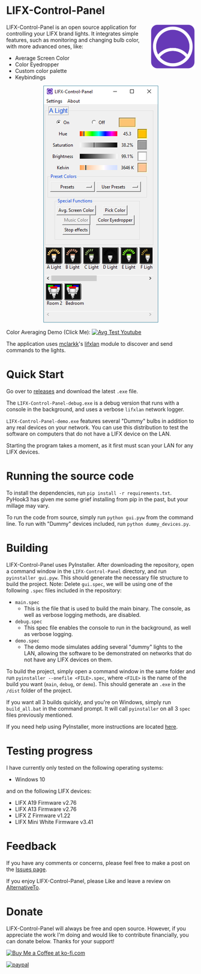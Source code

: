 # LIFX-Control-Panel 

<img align="right" width="120" height="120" title="LIFX-Control-Panel Logo" src="icon.png">
     
LIFX-Control-Panel is an open source application for controlling your LIFX brand lights. It integrates simple features, 
such as monitoring and changing bulb color, with more advanced ones, like:
 
 * Average Screen Color
 * Color Eyedropper
 * Custom color palette
 * Keybindings

<p align="center">
  <img src="screenshot.png" alt="Screenshot" width="306" height=629>
</p>

Color Averaging Demo (Click Me):
[![Avg Test Youtube](https://img.youtube.com/vi/C-jZISM9MC0/0.jpg)](https://youtu.be/C-jZISM9MC0) 

The application uses [mclarkk](https://github.com/mclarkk)'s [lifxlan](https://github.com/mclarkk/lifxlan) module to 
discover and send commands to the lights.

# Quick Start
Go over to [releases](https://github.com/samclane/LIFX-Control-Panel/releases) and download the latest `.exe` file.

The `LIFX-Control-Panel-debug.exe` is a debug version that runs with a console in the background, and uses a verbose
`lifxlan` network logger.

`LIFX-Control-Panel-demo.exe` features several "Dummy" bulbs in addition to any real devices on your network. You can use
this distribution to test the software on computers that do not have a LIFX device on the LAN. 

Starting the program takes a moment, as it first must scan your LAN for any LIFX devices. 

# Running the source code
To install the dependencies, run `pip install -r requirements.txt`. PyHook3 has given me some grief installing from pip
in the past, but your millage may vary. 

To run the code from source, simply run `python gui.pyw` from the command line. To run with "Dummy" devices included, 
run `python dummy_devices.py`.

# Building
LIFX-Control-Panel uses PyInstaller. After downloading the repository, open a command window in the `LIFX-Control-Panel`
directory, and run `pyinstaller gui.pyw`. This should generate the necessary file structure to build the project.
Note: Delete `gui.spec`, we will be using one of the following `.spec` files included in the repository:

* `main.spec`
  * This is the file that is used to build the main binary. The console, as well as verbose logging methods, are disabled.
* `debug.spec`
  * This spec file enables the console to run in the background, as well as verbose logging.
* `demo.spec`
  * The demo mode simulates adding several "dummy" lights to the LAN, allowing the software to be demonstrated on networks
  that do not have any LIFX devices on them.

To build the project, simply open a command window in the same folder and run `pyinstaller --onefile <FILE>.spec`, where
`<FILE>` is the name of the build you want (`main`, `debug`, or `demo`). This should generate an `.exe` in the `/dist` 
folder of the project. 

If you want all 3 builds quickly, and you're on Windows, simply run `build_all.bat` in the command prompt. It will 
call `pyinstaller` on all 3 `spec` files previously mentioned. 

If you need help using PyInstaller, more instructions are located [here](https://pythonhosted.org/PyInstaller/usage.html).

# Testing progress
I have currently only tested on the following operating systems:
* Windows 10

and on the following LIFX devices:
* LIFX A19 Firmware v2.76
* LIFX A13 Firmware v2.76 
* LIFX Z   Firmware v1.22
* LIFX Mini White Firmware v3.41

# Feedback
If you have any comments or concerns, please feel free to make a post on the [Issues page](https://github.com/samclane/LIFX-Control-Panel/issues). 

If you enjoy LIFX-Control-Panel, please Like and leave a review on [AlternativeTo](https://alternativeto.net/software/lifx-control-panel/).

# Donate
LIFX-Control-Panel will always be free and open source. However, if you appreciate the work I'm doing and would like to 
contribute financially, you can donate below. Thanks for your support!

<a href='https://ko-fi.com/J3J8LZKP' target='_blank'><img height='36' style='border:0px;height:36px;' src='https://az743702.vo.msecnd.net/cdn/kofi3.png?v=0' border='0' alt='Buy Me a Coffee at ko-fi.com' /></a>

[![paypal](https://www.paypalobjects.com/en_US/i/btn/btn_donateCC_LG.gif)](https://www.paypal.me/sawyermclane)
